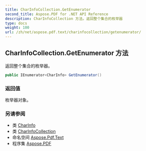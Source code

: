 ```yaml
---
title: CharInfoCollection.GetEnumerator
second_title: Aspose.PDF for .NET API Reference
description: CharInfoCollection 方法。返回整个集合的枚举器
type: docs
weight: 100
url: /zh/net/aspose.pdf.text/charinfocollection/getenumerator/
---
```

## CharInfoCollection.GetEnumerator 方法

返回整个集合的枚举器。

```csharp
public IEnumerator<CharInfo> GetEnumerator()
```

### 返回值

枚举器对象。

### 另请参阅

* 类 [CharInfo](../../charinfo/)
* 类 [CharInfoCollection](../)
* 命名空间 [Aspose.Pdf.Text](../../../aspose.pdf.text/)
* 程序集 [Aspose.PDF](../../../)